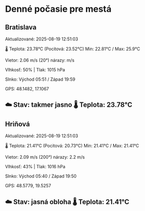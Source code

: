 ﻿# Denné počasie pre mestá

## Bratislava
Aktualizované: 2025-08-19 12:51:03

🌡️ Teplota: 23.78°C 
(Pocitová: 23.52°C)
Min: 22.81°C / Max: 25.9°C

Vietor: 2.06 m/s    (20°) 
nárazy:  m/s

Vlhkosť: 50% | Tlak: 1015 hPa

Slnko: Východ 05:51 / Západ 19:59

GPS: 48.1482, 17.1067

☁️ Stav: takmer jasno        🌡️ Teplota: 23.78°C
---

## Hriňová
Aktualizované: 2025-08-19 12:51:03

🌡️ Teplota: 21.41°C 
(Pocitová: 20.73°C)
Min: 21.41°C / Max: 21.41°C

Vietor: 2.09 m/s (200°)
nárazy: 2.2 m/s

Vlhkosť: 43% | Tlak: 1016 hPa

Slnko: Východ 05:40 / Západ 19:50

GPS: 48.5779, 19.5257

☁️ Stav: jasná obloha        🌡️ Teplota: 21.41°C
---
